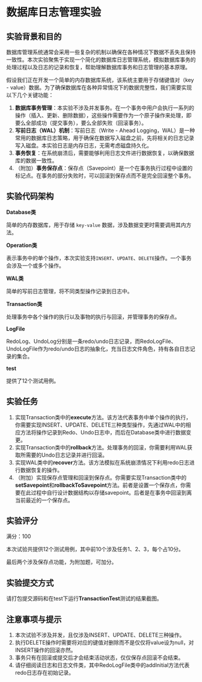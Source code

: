 # 数据库日志管理实验

## 实验背景和目的

数据库管理系统通常会采用一些复杂的机制以确保在各种情况下数据不丢失且保持一致性。本次实验聚焦于实现一个简化的数据库日志管理系统，模拟数据库事务的处理过程以及日志的记录和恢复，帮助理解数据库事务和日志管理的基本原理。

假设我们正在开发一个简单的内存数据库系统，该系统主要用于存储键值对（key - value）数据。为了确保数据库在各种异常情况下的数据完整性，我们需要实现以下几个关键功能：

1. **数据库事务管理**：本实验不涉及并发事务。在一个事务中用户会执行一系列的操作（插入、更新、删除数据），这些操作需要作为一个原子操作来处理，即要么全部成功（提交事务），要么全部失败（回滚事务）。
2. **写前日志（WAL）机制**：写前日志（Write - Ahead Logging，WAL）是一种常用的数据库日志策略，用于确保在数据写入磁盘之前，先将相关的日志记录写入磁盘。本实验日志是内存日志，无需考虑磁盘持久化。
3. **事务恢复**：在系统崩溃后，需要能够利用日志文件进行数据恢复，以确保数据库的数据一致性。
4. （附加）**事务保存点**：保存点（Savepoint）是一个在事务执行过程中设置的标记点。在事务的部分失败时，可以回滚到保存点而不是完全回滚整个事务。





## 实验代码架构

**Database类**

简单的内存数据库，用于存储 `key-value` 数据，涉及数据变更时需要调用其内方法。

**Operation类**

表示事务中的单个操作，本次实验支持`INSERT`、`UPDATE`、`DELETE`操作。一个事务会涉及一个或多个操作。

**WAL类**

简单的写前日志管理，将不同类型操作记录到日志中。

**Transaction类**

处理事务中各个操作的执行以及事物的执行与回滚，并管理事务的保存点。

**LogFile**

RedoLog、UndoLog分别是一条redo/undo日志记录，而RedoLogFile、UndoLogFile作为redo/undo日志的抽象化，充当日志文件角色，持有各自日志记录的集合。

**test**

提供了12个测试用例。



## 实验任务

1. 实现Transaction类中的**execute**方法。该方法代表事务中单个操作的执行，你需要实现INSERT、UPDATE、DELETE三种类型操作，先通过WAL中的相应方法将操作记录到Redo、Undo日志中，而后在Database类中进行数据变更。
2. 实现Transaction类中的**rollback**方法。处理事务的回滚，你需要利用WAL获取所需要的Undo日志记录并进行回滚。
3. 实现WAL类中的**recover**方法。该方法模拟在系统崩溃情况下利用redo日志进行数据恢复的操作。
4. （附加）实现保存点管理和回滚到保存点。你需要实现Transaction类中的**setSavepoint**和**rollbackToSavepoint**方法。前者是设置一个保存点，你需要在此过程中自行设计数据结构以存储savepoint。后者是在事务中回滚到离当前最近的一个保存点。



## 实验评分

满分：100

本次试验共提供12个测试用例，其中前10个涉及任务1、2、3，每个占10分。

最后两个涉及保存点功能，为附加题，可加分。



## 实验提交方式

请打包提交源码和在test下运行**TransactionTest**测试的结果截图。



## 注意事项与提示

1. 本次试验不涉及并发，且仅涉及INSERT、UPDATE、DELETE三种操作。
2. 执行DELETE操作时需要将对应的键值对删除而不是仅仅将value设为null，对INSERT操作的回滚亦然。
3. 事务只有在回滚或提交后才会结束活动状态，仅仅保存点回滚不会结束。
4. 请仔细阅读日志和日志文件类，其中RedoLogFile类中的addInitial方法代表redo日志存在初始记录。

